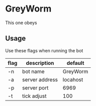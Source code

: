 # GreyWorm

This one obeys

## Usage

Use these flags when running the bot

flag | description    | default
-----|----------------|--------
-n   | bot name       | GreyWorm
-a   | server address | locahost
-p   | server port    | 6969
-t   | tick adjust    | 100
  
